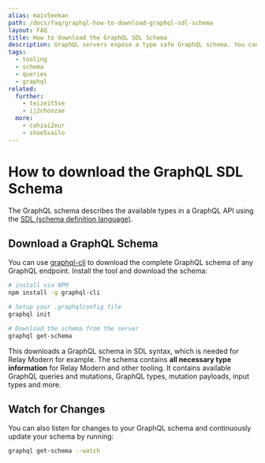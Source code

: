 ```yaml
---
alias: maiv5eekan
path: /docs/faq/graphql-how-to-download-graphql-sdl-schema
layout: FAQ
title: How to download the GraphQL SDL Schema
description: GraphQL servers expose a type safe GraphQL schema. You can download it in SDL syntax and use it with Relay Modern or other tools.
tags:
  - tooling
  - schema
  - queries
  - graphql
related:
  further:
    - teizeit5se
    - ij2choozae
  more:
    - cahzai2eur
    - shoe5xailo
---
```


# How to download the GraphQL SDL Schema

The GraphQL schema describes the available types in a GraphQL API using the [SDL (schema definition language)](!alias-kr84dktnp0).

## Download a GraphQL Schema

You can use [graphql-cli](https://github.com/graphcool/graphql-cli) to download the complete GraphQL schema of any GraphQL endpoint. Install the tool and download the schema:

```sh
# install via NPM
npm install -g graphql-cli

# Setup your .graphqlconfig file
graphql init

# Download the schema from the server
graphql get-schema
```

This downloads a GraphQL schema in SDL syntax, which is needed for Relay Modern for example. The schema contains **all necessary type information** for Relay Modern and other tooling. It contains available GraphQL queries and mutations, GraphQL types, mutation payloads, input types and more.

## Watch for Changes

You can also listen for changes to your GraphQL schema and continuously update your schema by running:

```sh
graphql get-schema --watch
```
